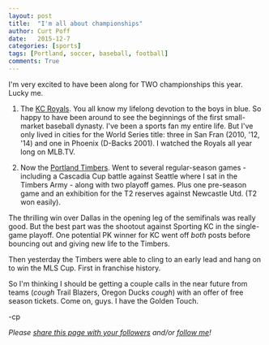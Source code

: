 ```yaml
---
layout: post
title:  "I'm all about championships"
author: Curt Poff
date:   2015-12-7
categories: [sports]
tags: [Portland, soccer, baseball, football]
comments: True
---
```


I'm very excited to have been along for TWO championships this year. Lucky me.

<!--more-->

1. The [KC Royals](http://www.kcroyals.com). You all know my lifelong devotion to the boys in blue. So happy to have been around to see the beginnings of the first small-market baseball dynasty. I've been a sports fan my entire life. But I've only lived in cities for the World Series title: three in San Fran (2010, '12, '14) and one in Phoenix (D-Backs 2001). I watched the Royals all year long on MLB.TV.

2. Now the [Portland Timbers](http://www.timbers.com/). Went to several regular-season games - including a Cascadia Cup battle against Seattle where I sat in the Timbers Army - along with two playoff games. Plus one pre-season game and an exhibition for the T2 reserves against Newcastle Utd. (T2 won easily).

The thrilling win over Dallas in the opening leg of the semifinals was really good. But the best part was the shootout against Sporting KC in the single-game playoff. One potential PK winner for KC went off *both* posts before bouncing out and giving new life to the Timbers.

Then yesterday the Timbers were able to cling to an early lead and hang on to win the MLS Cup. First in franchise history.

So I'm thinking I should be getting a couple calls in the near future from teams (*cough* Trail Blazers, Oregon Ducks *cough*) with an offer of free season tickets. Come on, guys. I have the Golden Touch.

-cp

*Please
<a href="https://twitter.com/intent/tweet?url={{ site.production_url }}{{ page.url }}&text={{ page.title }}&via=cpoff" 
   target="_blank">
  share this page with your followers</a> 
and/or 
<a href="https://twitter.com/cpoff">
  follow me</a>!*